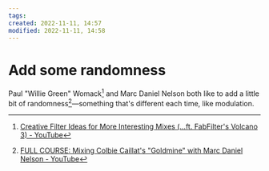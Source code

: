 ```yaml
---
tags: 
created: 2022-11-11, 14:57
modified: 2022-11-11, 14:58
---
```


# Add some randomness
Paul "Willie Green" Womack[^1] and Marc Daniel Nelson both like to add a little bit of randomness[^2]—something that's different each time, like modulation.

[^1]: [Creative Filter Ideas for More Interesting Mixes (...ft. FabFilter's Volcano 3) - YouTube](https://www.youtube.com/watch?v=Z5HhEqfdmtc)
[^2]: [FULL COURSE: Mixing Colbie Caillat's "Goldmine" with Marc Daniel Nelson - YouTube](https://www.youtube.com/watch?v=UxvbTyFB7yI)